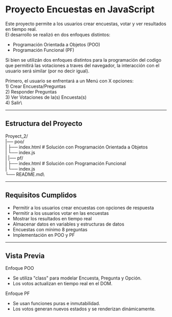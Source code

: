 # Proyecto Encuestas en JavaScript

Este proyecto permite a los usuarios crear encuestas, votar y ver resultados en tiempo real.  
El desarrollo se realizó en dos enfoques distintos:

- Programación Orientada a Objetos (POO)
- Programación Funcional (PF)

Si bien se utilizán dos enfoques distintos para la programación del codigo que permitirá las votaciones a traves del navegador, la interacción con el usuario será similar (por no decir igual).

Primero, el usuario se enfrentará a un Menú con X opciones:\
    1) Crear Encuesta/Preguntas\
    2) Responder Preguntas\
    3) Ver Votaciones de la(s) Encuesta(s)\
    4) Salir\



------------------------------------------------------------
## Estructura del Proyecto

Proyect_2/\
|── poo/\
|    ├── index.html   # Solución con Programación Orientada a Objetos\
|    └── index.js\
|
|── pf/\
|    ├── index.html   # Solución con Programación Funcional\
|    └── index.js\
└── README.md\

------------------------------------------------------------
## Requisitos Cumplidos

- Permitir a los usuarios crear encuestas con opciones de respuesta
- Permitir a los usuarios votar en las encuestas
- Mostrar los resultados en tiempo real
- Almacenar datos en variables y estructuras de datos
- Encuestas con mínimo 8 preguntas
- Implementación en POO y PF


------------------------------------------------------------
## Vista Previa

Enfoque POO
- Se utiliza "class" para modelar Encuesta, Pregunta y Opción.
- Los votos actualizan en tiempo real en el DOM.

Enfoque PF
- Se usan funciones puras e inmutabilidad.
- Los votos generan nuevos estados y se renderizan dinámicamente.


